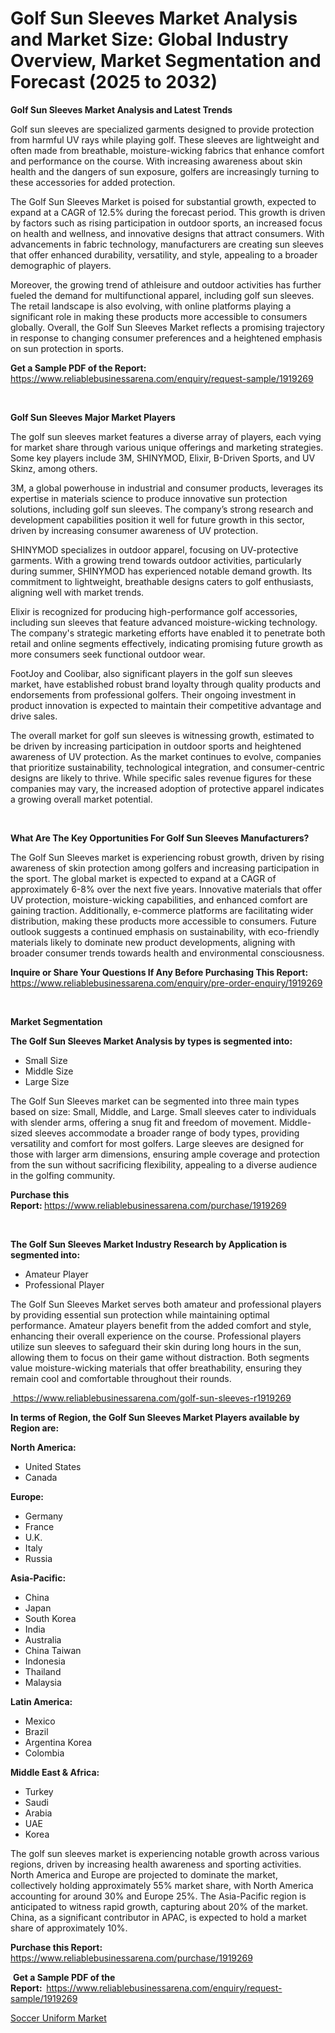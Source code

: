 <p><h1>Golf Sun Sleeves Market Analysis and Market Size: Global Industry Overview, Market Segmentation and Forecast (2025 to 2032)</h1></p><p><strong>Golf Sun Sleeves Market Analysis and Latest Trends</strong></p>
<p><p>Golf sun sleeves are specialized garments designed to provide protection from harmful UV rays while playing golf. These sleeves are lightweight and often made from breathable, moisture-wicking fabrics that enhance comfort and performance on the course. With increasing awareness about skin health and the dangers of sun exposure, golfers are increasingly turning to these accessories for added protection.</p><p>The Golf Sun Sleeves Market is poised for substantial growth, expected to expand at a CAGR of 12.5% during the forecast period. This growth is driven by factors such as rising participation in outdoor sports, an increased focus on health and wellness, and innovative designs that attract consumers. With advancements in fabric technology, manufacturers are creating sun sleeves that offer enhanced durability, versatility, and style, appealing to a broader demographic of players.</p><p>Moreover, the growing trend of athleisure and outdoor activities has further fueled the demand for multifunctional apparel, including golf sun sleeves. The retail landscape is also evolving, with online platforms playing a significant role in making these products more accessible to consumers globally. Overall, the Golf Sun Sleeves Market reflects a promising trajectory in response to changing consumer preferences and a heightened emphasis on sun protection in sports.</p></p>
<p><strong>Get a Sample PDF of the Report:&nbsp;</strong> <a href="https://www.reliablebusinessarena.com/enquiry/request-sample/1919269?utm_campaign=2530&utm_medium=2&utm_source=Github&utm_content=ia&utm_term=05042025&utm_id=golf-sun-sleeves">https://www.reliablebusinessarena.com/enquiry/request-sample/1919269</a></p>
<p>&nbsp;</p>
<p><strong>Golf Sun Sleeves Major Market Players</strong></p>
<p><p>The golf sun sleeves market features a diverse array of players, each vying for market share through various unique offerings and marketing strategies. Some key players include 3M, SHINYMOD, Elixir, B-Driven Sports, and UV Skinz, among others.</p><p>3M, a global powerhouse in industrial and consumer products, leverages its expertise in materials science to produce innovative sun protection solutions, including golf sun sleeves. The company’s strong research and development capabilities position it well for future growth in this sector, driven by increasing consumer awareness of UV protection.</p><p>SHINYMOD specializes in outdoor apparel, focusing on UV-protective garments. With a growing trend towards outdoor activities, particularly during summer, SHINYMOD has experienced notable demand growth. Its commitment to lightweight, breathable designs caters to golf enthusiasts, aligning well with market trends.</p><p>Elixir is recognized for producing high-performance golf accessories, including sun sleeves that feature advanced moisture-wicking technology. The company's strategic marketing efforts have enabled it to penetrate both retail and online segments effectively, indicating promising future growth as more consumers seek functional outdoor wear.</p><p>FootJoy and Coolibar, also significant players in the golf sun sleeves market, have established robust brand loyalty through quality products and endorsements from professional golfers. Their ongoing investment in product innovation is expected to maintain their competitive advantage and drive sales.</p><p>The overall market for golf sun sleeves is witnessing growth, estimated to be driven by increasing participation in outdoor sports and heightened awareness of UV protection. As the market continues to evolve, companies that prioritize sustainability, technological integration, and consumer-centric designs are likely to thrive. While specific sales revenue figures for these companies may vary, the increased adoption of protective apparel indicates a growing overall market potential.</p></p>
<p>&nbsp;</p>
<p><strong>What Are The Key Opportunities For Golf Sun Sleeves Manufacturers?</strong></p>
<p><p>The Golf Sun Sleeves market is experiencing robust growth, driven by rising awareness of skin protection among golfers and increasing participation in the sport. The global market is expected to expand at a CAGR of approximately 6-8% over the next five years. Innovative materials that offer UV protection, moisture-wicking capabilities, and enhanced comfort are gaining traction. Additionally, e-commerce platforms are facilitating wider distribution, making these products more accessible to consumers. Future outlook suggests a continued emphasis on sustainability, with eco-friendly materials likely to dominate new product developments, aligning with broader consumer trends towards health and environmental consciousness.</p></p>
<p><strong>Inquire or Share Your Questions If Any Before Purchasing This Report:</strong> <a href="https://www.reliablebusinessarena.com/enquiry/pre-order-enquiry/1919269?utm_campaign=2530&utm_medium=2&utm_source=Github&utm_content=ia&utm_term=05042025&utm_id=golf-sun-sleeves">https://www.reliablebusinessarena.com/enquiry/pre-order-enquiry/1919269</a></p>
<p>&nbsp;</p>
<p><strong>Market Segmentation</strong></p>
<p><strong>The Golf Sun Sleeves Market Analysis by types is segmented into:</strong></p>
<p><ul><li>Small Size</li><li>Middle Size</li><li>Large Size</li></ul></p>
<p><p>The Golf Sun Sleeves market can be segmented into three main types based on size: Small, Middle, and Large. Small sleeves cater to individuals with slender arms, offering a snug fit and freedom of movement. Middle-sized sleeves accommodate a broader range of body types, providing versatility and comfort for most golfers. Large sleeves are designed for those with larger arm dimensions, ensuring ample coverage and protection from the sun without sacrificing flexibility, appealing to a diverse audience in the golfing community.</p></p>
<p><strong>Purchase this Report:&nbsp;</strong><a href="https://www.reliablebusinessarena.com/purchase/1919269?utm_campaign=2530&utm_medium=2&utm_source=Github&utm_content=ia&utm_term=05042025&utm_id=golf-sun-sleeves">https://www.reliablebusinessarena.com/purchase/1919269</a></p>
<p>&nbsp;</p>
<p><strong>The Golf Sun Sleeves Market Industry Research by Application is segmented into:</strong></p>
<p><ul><li>Amateur Player</li><li>Professional Player</li></ul></p>
<p><p>The Golf Sun Sleeves Market serves both amateur and professional players by providing essential sun protection while maintaining optimal performance. Amateur players benefit from the added comfort and style, enhancing their overall experience on the course. Professional players utilize sun sleeves to safeguard their skin during long hours in the sun, allowing them to focus on their game without distraction. Both segments value moisture-wicking materials that offer breathability, ensuring they remain cool and comfortable throughout their rounds.</p></p>
<p><a href="https://www.reliablebusinessarena.com/golf-sun-sleeves-r1919269?utm_campaign=2530&utm_medium=2&utm_source=Github&utm_content=ia&utm_term=05042025&utm_id=golf-sun-sleeves">&nbsp;https://www.reliablebusinessarena.com/golf-sun-sleeves-r1919269</a></p>
<p><strong>In terms of Region, the Golf Sun Sleeves Market Players available by Region are:</strong></p>
<p>
    <p> <strong> North America: </strong>
        <ul>
            <li>United States</li>
            <li>Canada</li>
        </ul>
        </p> 
    <p> <strong> Europe: </strong>
        <ul>
            <li>Germany</li>
            <li>France</li>
            <li>U.K.</li>
            <li>Italy</li>
            <li>Russia</li>
        </ul>
        </p> 
    <p> <strong> Asia-Pacific: </strong>
        <ul>
            <li>China</li>
            <li>Japan</li>
            <li>South Korea</li>
            <li>India</li>
            <li>Australia</li>
            <li>China Taiwan</li>
            <li>Indonesia</li>
            <li>Thailand</li>
            <li>Malaysia</li>
        </ul>
        </p> 
    <p> <strong> Latin America: </strong>
        <ul>
            <li>Mexico</li>
            <li>Brazil</li>
            <li>Argentina Korea</li>
            <li>Colombia</li>
        </ul>
        </p> 
    <p> <strong> Middle East & Africa: </strong>
        <ul>
            <li>Turkey</li>
            <li>Saudi</li>
            <li>Arabia</li>
            <li>UAE</li>
            <li>Korea</li>
        </ul>
    </p>
    </p>
<p><p>The golf sun sleeves market is experiencing notable growth across various regions, driven by increasing health awareness and sporting activities. North America and Europe are projected to dominate the market, collectively holding approximately 55% market share, with North America accounting for around 30% and Europe 25%. The Asia-Pacific region is anticipated to witness rapid growth, capturing about 20% of the market. China, as a significant contributor in APAC, is expected to hold a market share of approximately 10%.</p></p>
<p><strong>Purchase this Report: </strong><a href="https://www.reliablebusinessarena.com/purchase/1919269?utm_campaign=2530&utm_medium=2&utm_source=Github&utm_content=ia&utm_term=05042025&utm_id=golf-sun-sleeves">https://www.reliablebusinessarena.com/purchase/1919269</a></p>
<p>&nbsp;<strong>Get a Sample PDF of the Report:&nbsp;&nbsp;</strong><a href="https://www.reliablebusinessarena.com/enquiry/request-sample/1919269?utm_campaign=2530&utm_medium=2&utm_source=Github&utm_content=ia&utm_term=05042025&utm_id=golf-sun-sleeves">https://www.reliablebusinessarena.com/enquiry/request-sample/1919269</a></p>
<p><strong></strong></p>
<p><p><a href="https://github.com/abbislposival/Market-Research-Report-List-2/blob/main/soccer-uniform-market.md?utm_campaign=2530&utm_medium=2&utm_source=Github&utm_content=ia&utm_term=05042025&utm_id=golf-sun-sleeves">Soccer Uniform Market</a></p></p>